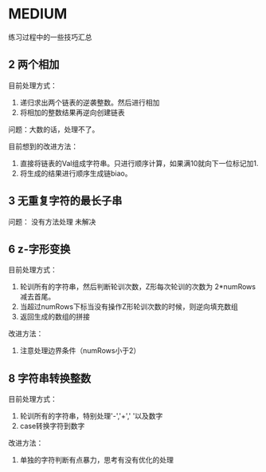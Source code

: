 # MEDIUM

练习过程中的一些技巧汇总

## 2 两个相加

目前处理方式：

1. 递归求出两个链表的逆袭整数。然后进行相加
2. 将相加的整数结果再逆向创建链表

问题：大数的话，处理不了。

目前想到的改进方法：

1. 直接将链表的Val组成字符串。只进行顺序计算，如果满10就向下一位标记加1.
2. 将生成的结果进行顺序生成链biao。

## 3 无重复字符的最长子串

问题： 没有方法处理 未解决

## 6 z-字形变换

目前处理方式：

1. 轮训所有的字符串，然后判断轮训次数，Z形每次轮训的次数为 2*numRows减去首尾。
2. 当超过numRows下标当没有操作Z形轮训次数的时候，则逆向填充数组
3. 返回生成的数组的拼接

改进方法：

1. 注意处理边界条件（numRows小于2）

## 8 字符串转换整数

目前处理方式：

1. 轮训所有的字符串，特别处理'-','+',' '以及数字
2. case转换字符到数字

改进方法：

1. 单独的字符判断有点暴力，思考有没有优化的处理
